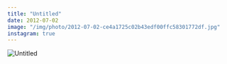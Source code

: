 ```yaml
---
title: "Untitled"
date: 2012-07-02
image: "/img/photo/2012-07-02-ce4a1725c02b43edf00ffc58301772df.jpg"
instagram: true
---
```


![Untitled](/img/photo/2012-07-02-ce4a1725c02b43edf00ffc58301772df.jpg)
